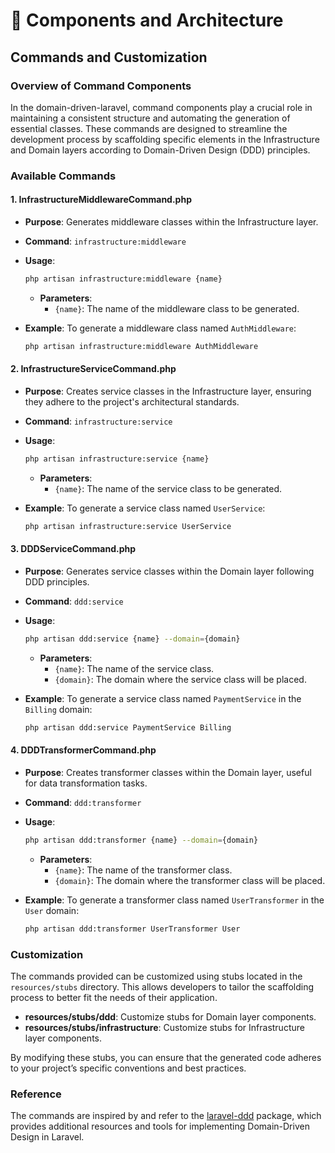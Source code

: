# 🧱 Components and Architecture

## Commands and Customization

### Overview of Command Components

In the domain-driven-laravel, command components play a crucial role in maintaining a consistent structure and automating the generation of essential classes. These commands are designed to streamline the development process by scaffolding specific elements in the Infrastructure and Domain layers according to Domain-Driven Design (DDD) principles.

### Available Commands

#### 1. **InfrastructureMiddlewareCommand.php**

-   **Purpose**: Generates middleware classes within the Infrastructure layer.
-   **Command**: `infrastructure:middleware`
-   **Usage**:

    ```bash
    php artisan infrastructure:middleware {name}
    ```

    -   **Parameters**:
        -   `{name}`: The name of the middleware class to be generated.

-   **Example**: To generate a middleware class named `AuthMiddleware`:
    ```bash
    php artisan infrastructure:middleware AuthMiddleware
    ```

#### 2. **InfrastructureServiceCommand.php**

-   **Purpose**: Creates service classes in the Infrastructure layer, ensuring they adhere to the project's architectural standards.
-   **Command**: `infrastructure:service`
-   **Usage**:

    ```bash
    php artisan infrastructure:service {name}
    ```

    -   **Parameters**:
        -   `{name}`: The name of the service class to be generated.

-   **Example**: To generate a service class named `UserService`:
    ```bash
    php artisan infrastructure:service UserService
    ```

#### 3. **DDDServiceCommand.php**

-   **Purpose**: Generates service classes within the Domain layer following DDD principles.
-   **Command**: `ddd:service`
-   **Usage**:

    ```bash
    php artisan ddd:service {name} --domain={domain}
    ```

    -   **Parameters**:
        -   `{name}`: The name of the service class.
        -   `{domain}`: The domain where the service class will be placed.

-   **Example**: To generate a service class named `PaymentService` in the `Billing` domain:
    ```bash
    php artisan ddd:service PaymentService Billing
    ```

#### 4. **DDDTransformerCommand.php**

-   **Purpose**: Creates transformer classes within the Domain layer, useful for data transformation tasks.
-   **Command**: `ddd:transformer`
-   **Usage**:

    ```bash
    php artisan ddd:transformer {name} --domain={domain}
    ```

    -   **Parameters**:
        -   `{name}`: The name of the transformer class.
        -   `{domain}`: The domain where the transformer class will be placed.

-   **Example**: To generate a transformer class named `UserTransformer` in the `User` domain:
    ```bash
    php artisan ddd:transformer UserTransformer User
    ```

### Customization

The commands provided can be customized using stubs located in the `resources/stubs` directory. This allows developers to tailor the scaffolding process to better fit the needs of their application.

-   **resources/stubs/ddd**: Customize stubs for Domain layer components.
-   **resources/stubs/infrastructure**: Customize stubs for Infrastructure layer components.

By modifying these stubs, you can ensure that the generated code adheres to your project’s specific conventions and best practices.

### Reference

The commands are inspired by and refer to the [laravel-ddd](https://github.com/lunarstorm/laravel-ddd) package, which provides additional resources and tools for implementing Domain-Driven Design in Laravel.
